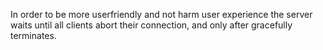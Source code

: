 In order to be more userfriendly and not harm user experience the server waits until all clients abort their connection, and only after gracefully terminates.